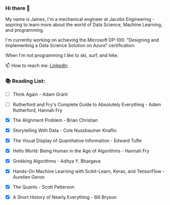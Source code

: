 ### Hi there 👋

My name is James, I'm a mechanical engineer at Jacobs Engineering - aspiring to learn more about the world of Data Science, Machine Learning, and programming. 


I'm currently working on achieving the Microsoft DP-100: "Designing and Implementing a Data Science Solution on Azure" certification. 

When I'm not programming I like to ski, surf, and hike. 



📫 How to reach me: [LinkedIn](https://www.linkedin.com/in/james-moro-b56a5575)





### 📚 Reading List: 
- [ ] Think Again - Adam Grant
- [ ] Rutherford and Fry's Complete Guide to Absolutely Everything - Adam Rutherford, Hannah Fry
- [x] The Alignment Problem - Brian Christian
- [x] Storytelling With Data - Cole Nussbaumer Knaflic
- [x] The Visual Display of Quantitative Information - Edward Tufte
- [x] Hello World: Being Human in the Age of Algorithms - Hannah Fry
- [x] Grokking Algorithms - Aditya Y. Bhargava
- [x] Hands-On Machine Learning with Scikit-Learn, Keras, and TensorFlow - Aurelien Geron
- [x] The Quants - Scott Patterson
- [x] A Short History of Nearly Everything - Bill Bryson




<!--
**jmoro0408/jmoro0408** is a ✨ _special_ ✨ repository because its `README.md` (this file) appears on your GitHub profile.

Here are some ideas to get you started:

- 🔭 I’m currently working on ...
- 🌱 I’m currently learning ...
- 👯 I’m looking to collaborate on ...
- 🤔 I’m looking for help with ...
- 💬 Ask me about ...
- 📫 How to reach me: ...
- 😄 Pronouns: ...
- ⚡ Fun fact: ...
-->

